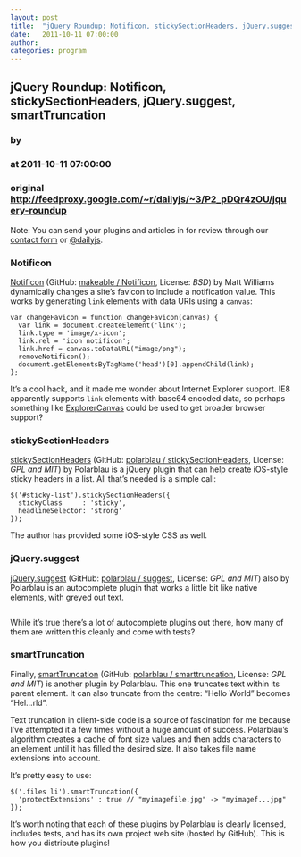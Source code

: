 ```yaml
---
layout: post
title:  "jQuery Roundup: Notificon, stickySectionHeaders, jQuery.suggest, smartTruncation"
date:   2011-10-11 07:00:00
author: 
categories: program
---
```


## jQuery Roundup: Notificon, stickySectionHeaders, jQuery.suggest, smartTruncation
### by 
### at 2011-10-11 07:00:00
### original <http://feedproxy.google.com/~r/dailyjs/~3/P2_pDQr4zOU/jquery-roundup>

<div>
<p>Note: You can send your plugins and articles in for review through our <a href="http://dailyjs.com/contact.html">contact form</a> or <a href="http://twitter.com/dailyjs">@dailyjs</a>.</p>
</div>
<h3>Notificon</h3>
<p><a href="http://makeable.github.com/Notificon/">Notificon</a> (GitHub: <a href="https://github.com/makeable/Notificon">makeable / Notificon</a>, License: <em><span>BSD</span></em>) by Matt Williams dynamically changes a site’s favicon to include a notification value.  This works by generating <code>link</code> elements with data URIs using a <code>canvas</code>:</p>
<div><pre><code><span>var</span> <span>changeFavicon</span> <span>=</span> <span>function</span> <span>changeFavicon</span><span>(</span><span>canvas</span><span>)</span> <span>{</span>
  <span>var</span> <span>link</span> <span>=</span> <span>document</span><span>.</span><span>createElement</span><span>(</span><span>&#39;link&#39;</span><span>);</span>
  <span>link</span><span>.</span><span>type</span> <span>=</span> <span>&#39;image/x-icon&#39;</span><span>;</span>
  <span>link</span><span>.</span><span>rel</span> <span>=</span> <span>&#39;icon notificon&#39;</span><span>;</span>
  <span>link</span><span>.</span><span>href</span> <span>=</span> <span>canvas</span><span>.</span><span>toDataURL</span><span>(</span><span>&quot;image/png&quot;</span><span>);</span>
  <span>removeNotificon</span><span>();</span>
  <span>document</span><span>.</span><span>getElementsByTagName</span><span>(</span><span>&#39;head&#39;</span><span>)[</span><span>0</span><span>].</span><span>appendChild</span><span>(</span><span>link</span><span>);</span>
<span>};</span>
</code></pre>
</div><p>It’s a cool hack, and it made me wonder about Internet Explorer support.  IE8 apparently supports <code>link</code> elements with base64 encoded data, so perhaps something like <a href="http://code.google.com/p/explorercanvas/">ExplorerCanvas</a> could be used to get broader browser support?</p>
<h3>stickySectionHeaders</h3>
<p><a href="http://polarblau.github.com/stickySectionHeaders/">stickySectionHeaders</a> (GitHub: <a href="https://github.com/polarblau/stickySectionHeaders">polarblau / stickySectionHeaders</a>, License: <em><span>GPL</span> and <span>MIT</span></em>) by Polarblau is a jQuery plugin that can help create iOS-style sticky headers in a list.  All that’s needed is a simple call:</p>
<div><pre><code><span>$</span><span>(</span><span>&#39;#sticky-list&#39;</span><span>).</span><span>stickySectionHeaders</span><span>({</span>
  <span>stickyClass</span>     <span>:</span> <span>&#39;sticky&#39;</span><span>,</span>
  <span>headlineSelector</span><span>:</span> <span>&#39;strong&#39;</span>
<span>});</span>
</code></pre>
</div><p>The author has provided some iOS-style <span>CSS</span> as well.</p>
<h3>jQuery.suggest</h3>
<p><a href="http://polarblau.github.com/suggest/">jQuery.suggest</a> (GitHub: <a href="https://github.com/polarblau/suggest">polarblau / suggest</a>, License: <em><span>GPL</span> and <span>MIT</span></em>) also by Polarblau is an autocomplete plugin that works a little bit like native elements, with greyed out text.</p>
<p><img src="http://dailyjs.com/images/posts/jquerysuggest.png" alt=""></p>
<p>While it’s true there’s a lot of autocomplete plugins out there, how many of them are written this cleanly and come with tests?</p>
<h3>smartTruncation</h3>
<p>Finally, <a href="http://polarblau.github.com/smarttruncation/">smartTruncation</a> (GitHub: <a href="https://github.com/polarblau/smarttruncation">polarblau / smarttruncation</a>, License: <em><span>GPL</span> and <span>MIT</span></em>) is another plugin by Polarblau.  This one truncates text within its parent element.  It can also truncate from the centre: “Hello World” becomes “Hel…rld”.</p>
<p>Text truncation in client-side code is a source of fascination for me because I’ve attempted it a few times without a huge amount of success.  Polarblau’s algorithm creates a cache of font size values and then adds characters to an element until it has filled the desired size.  It also takes file name extensions into account.</p>
<p>It’s pretty easy to use:</p>
<div><pre><code><span>$</span><span>(</span><span>&#39;.files li&#39;</span><span>).</span><span>smartTruncation</span><span>({</span>
  <span>&#39;protectExtensions&#39;</span> <span>:</span> <span>true</span> <span>// &quot;myimagefile.jpg&quot; -&gt; &quot;myimagef...jpg&quot;</span>
<span>});</span>
</code></pre>
</div><p>It’s worth noting that each of these plugins by Polarblau is clearly licensed, includes tests, and has its own project web site (hosted by GitHub).  This is how you distribute plugins!</p><img src="http://feeds.feedburner.com/~r/dailyjs/~4/P2_pDQr4zOU" height="1" width="1">